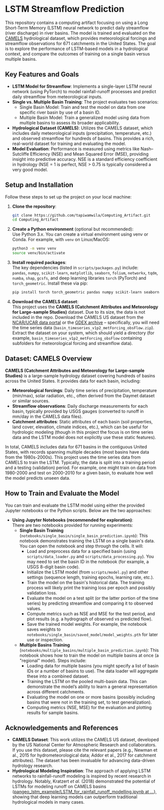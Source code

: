 # LSTM Streamflow Prediction

This repository contains a computing artifact focusing on using a Long Short-Term Memory (LSTM) neural network to predict daily streamflow (river discharge) in river basins. The model is trained and evaluated on the [CAMELS](https://ral.ucar.edu/solutions/products/camels) hydrological dataset, which provides meteorological forcings and streamflow observations for 671 catchments in the United States. The goal is to explore the performance of LSTM-based models in a hydrological context, and compare the outcomes of training on a single basin versus multiple basins.

## Key Features and Goals

- **LSTM Model for Streamflow**: Implements a single-layer LSTM neural network (using PyTorch) to model rainfall-runoff processes and predict daily streamflow from meteorological inputs.
- **Single vs. Multiple Basin Training**: The project evaluates two scenarios:
  - Single Basin Model: Train and test the model on data from one specific river basin by use of a basin ID.
  - Multiple Basin Model: Train a generalized model using data from multiple basins to assess its broader applicability.
- **Hydrological Dataset (CAMELS)**: Utilizes the CAMELS dataset, which includes daily meteorological inputs (precipitation, temperature, etc.) and observed streamflow for hundreds of basins. This provides a rich, real-world dataset for training and evaluating the model.
- **Model Evaluation**: Performance is measured using metrics like Nash–Sutcliffe Efficiency (NSE) and Mean Squared Error (MSE), providing insight into predictive accuracy. NSE is a standard efficiency coefficient in hydrology (NSE = 1 is perfect, NSE > 0.75 is typically considered a very good model.

## Setup and Installation

Follow these steps to set up the project on your local machine:

1. **Clone the repository**:  
   ```bash
   git clone https://github.com/tapiwamwila/Computing_Artifact.git
   cd Computing_Artifact
   ```

2. **Create a Python environment** (optional but recommended):  
   Use Python 3.x. You can create a virtual environment using venv or Conda. For example, with `venv` on Linux/MacOS:  
   ```bash
   python3 -m venv venv
   source venv/bin/activate
   ```
   
3. **Install required packages**:  
   The key dependencies (listed in `scripts/packages.py`) include:  
   `pandas`, `numpy`, `scikit-learn`, `matplotlib`, `seaborn`, `folium`, `networkx`, `tqdm`, `numba`, `shap`, `gcsfs`, and deep learning libraries `torch` (PyTorch) and `torch_geometric`. Install these via pip:  
   ```bash
   pip install torch torch_geometric pandas numpy scikit-learn seaborn matplotlib folium shap networkx tqdm numba gcsfs
   ```  

4. **Download the CAMELS dataset**:  
   This project uses the **CAMELS (Catchment Attributes and Meteorology for Large-sample Studies)** dataset. Due to its size, the data is not included in the repo. Download the CAMELS US dataset from the [NCAR/UCAR data portal](https://ral.ucar.edu/solutions/products/camels) or the [GDEX archive](https://gdex.ucar.edu/dataset/) – specifically, you will need the time series data (`basin_timeseries_v1p2_metForcing_obsFlow.zip`). Extract the dataset on your system, which should yield a directory (for example, `basin_timeseries_v1p2_metForcing_obsFlow` containing subfolders for meteorological forcing and streamflow data).

## Dataset: CAMELS Overview

**CAMELS (Catchment Attributes and Meteorology for Large-sample Studies)** is a large-sample hydrology dataset covering hundreds of basins across the United States. It provides data for each basin, including: 

- **Meteorological forcings**: Daily time series of precipitation, temperature (min/max), solar radiation, etc., often derived from the Daymet dataset or similar sources.
- **Streamflow observations**: Daily discharge measurements for each basin, typically provided by USGS gauges (converted to runoff in mm/day in the CAMELS data files).
- **Catchment attributes**: Static attributes of each basin (soil properties, land cover, elevation, climate indices, etc.), which can be useful for hydrologic modeling (though in this project the focus is on time series data and the LSTM model does not explicitly use these static features).

In total, CAMELS includes data for 671 basins in the contiguous United States, with records spanning multiple decades (most basins have data from the 1980s-2000s). This project uses the time series data from CAMELS to train the LSTM. Typically, the data is split into a training period and a testing (validation) period. For example, one might train on data from 1980-2000 and test on 2000-2010 for a given basin, to evaluate how well the model predicts unseen data.

## How to Train and Evaluate the Model

You can train and evaluate the LSTM model using either the provided Jupyter notebooks or the Python scripts. Below are the two approaches:

- **Using Jupyter Notebooks (recommended for exploration)**:  
  There are two notebooks provided for running experiments:
  - **Single Basin Training** (`notebooks/single_basin/single_basin_prediction.ipynb`): This notebook demonstrates training the LSTM on a single basin's data. You can open the notebook and step through the cells. It will:
    - Load and preprocess data for a specified basin (using `scripts/data_loader.py` and `scripts/data_processing.py`). You may need to set the basin ID in the notebook (for example, a USGS 8-digit basin code).
    - Initialize the LSTM model (from `scripts/model.py`) and other settings (sequence length, training epochs, learning rate, etc.).
    - Train the model on the basin's historical data. The training process will likely print the training loss per epoch and possibly validation loss.
    - Evaluate the model on a test split (or the latter portion of the time series) by predicting streamflow and comparing it to observed values.
    - Compute metrics such as NSE and MSE for the test period, and plot results (e.g. a hydrograph of observed vs predicted flow).
    - Save the trained model weights. For example, the notebook saves weights to `notebooks/single_basin/saved_model/model_weights.pth` for later use or inspection.
  - **Multiple Basins Training** (`notebooks/multiple_basins/multiple_basin_prediction.ipynb`): This notebook shows how to train the model on multiple basins at once (a "regional" model). Steps include:
    - Loading data for multiple basins (you might specify a list of basin IDs or a number of basins to use). The data loader will aggregate these into a combined dataset.
    - Training the LSTM on the pooled multi-basin data. This can demonstrate the model’s ability to learn a general representation across different catchments.
    - Evaluating the model on one or more basins (possibly including basins that were not in the training set, to test generalization).
    - Computing metrics (NSE, MSE) for the evaluation and plotting results for sample basins.

## Acknowledgements and References

- **CAMELS Dataset**: This work utilizes the CAMELS US dataset, developed by the US National Center for Atmospheric Research and collaborators. If you use this dataset, please cite the relevant papers (e.g., Newman et al., 2015 for hydrometeorological data; Addor et al., 2017 for catchment attributes). The dataset has been invaluable for advancing data-driven hydrology research.
- **Hydrological Modeling Inspiration**: The approach of applying LSTM networks to rainfall-runoff modeling is inspired by recent research in hydrology. Notably, Kratzert *et al.* (2018) demonstrated the potential of LSTMs for modeling runoff on CAMELS basins ([pangeo_lstm_example/LSTM_for_rainfall_runoff_modelling.ipynb at ...](https://github.com/kratzert/pangeo_lstm_example/blob/master/LSTM_for_rainfall_runoff_modelling.ipynb#:~:text=,for%20setting%20up%20and)), showing that deep learning models can outperform traditional hydrological models in many cases.
